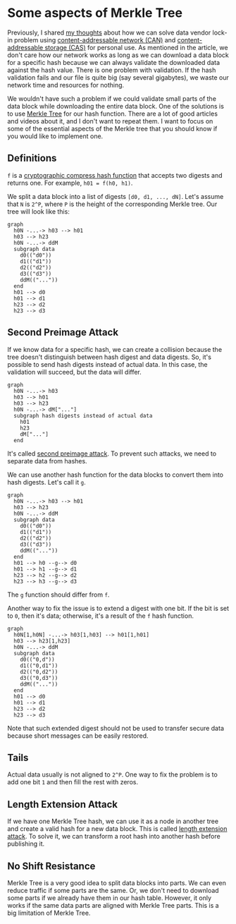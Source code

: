 # Some aspects of Merkle Tree

Previously, I shared [my thoughts](https://https://github.com/sergey-shandar/public/blob/main/articles/data-vendor-lock-in.md) about how we can solve data vendor lock-in problem using [content-addressable network (CAN)](https://en.wikipedia.org/wiki/Content-addressable_network) and [content-addressable storage (CAS)](https://en.wikipedia.org/wiki/Content-addressable_storage) for personal use. As mentioned in the article, we don't care how our network works as long as we can download a data block for a specific hash because we can always validate the downloaded data against the hash value. There is one problem with validation. If the hash validation fails and our file is quite big (say several gigabytes),  we waste our network time and resources for nothing.

We wouldn't have such a problem if we could validate small parts of the data block while downloading the entire data block. One of the solutions is to use [Merkle Tree](https://en.wikipedia.org/wiki/Merkle_tree) for our hash function. There are a lot of good articles and videos about it, and I don't want to repeat them. I want to focus on some of the essential aspects of the Merkle tree that you should know if you would like to implement one.

## Definitions

`f` is a [cryptographic compress hash function](https://en.wikipedia.org/wiki/One-way_compression_function) that accepts two digests and returns one. For example, `h01 = f(h0, h1)`.

We split a data block into a list of digests `[d0, d1, ..., dN]`. Let's assume that `N` is `2^P`, where `P` is the height of the corresponding Merkle tree. Our tree will look like this:

```mermaid
graph
  h0N -...-> h03 --> h01
  h03 --> h23
  h0N -...-> ddM
  subgraph data
    d0(("d0"))
    d1(("d1"))
    d2(("d2"))
    d3(("d3"))
    ddM(("..."))
  end
  h01 --> d0
  h01 --> d1
  h23 --> d2
  h23 --> d3
```

## Second Preimage Attack

If we know data for a specific hash, we can create a collision because the tree doesn't distinguish between hash digest and data digests. So, it's possible to send hash digests instead of actual data. In this case, the validation will succeed, but the data will differ.

```mermaid
graph
  h0N -...-> h03
  h03 --> h01
  h03 --> h23
  h0N -...-> dM["..."]
  subgraph hash digests instead of actual data
    h01
    h23
    dM["..."]
  end
```

It's called [second preimage attack](https://en.wikipedia.org/wiki/Preimage_attack). To prevent such attacks, we need to separate data from hashes.

We can use another hash function for the data blocks to convert them into hash digests. Let's call it `g`.

```mermaid
graph
  h0N -...-> h03 --> h01
  h03 --> h23
  h0N -...-> ddM
  subgraph data
    d0(("d0"))
    d1(("d1"))
    d2(("d2"))
    d3(("d3"))
    ddM(("..."))
  end
  h01 --> h0 --g--> d0
  h01 --> h1 --g--> d1
  h23 --> h2 --g--> d2
  h23 --> h3 --g--> d3
```

The `g` function should differ from `f`.

Another way to fix the issue is to extend a digest with one bit. If the bit is
set to `0`, then it's data; otherwise, it's a result of the `f` hash function.

```mermaid
graph
  h0N[1,h0N] -...-> h03[1,h03] --> h01[1,h01]
  h03 --> h23[1,h23]
  h0N -...-> ddM
  subgraph data
    d0(("0,d"))
    d1(("0,d1"))
    d2(("0,d2"))
    d3(("0,d3"))
    ddM(("..."))
  end
  h01 --> d0
  h01 --> d1
  h23 --> d2
  h23 --> d3
```

Note that such extended digest should not be used to transfer secure data because short messages can be easily restored.

## Tails

Actual data usually is not aligned to `2^P`. One way to fix the problem is to add one bit `1` and then fill the rest with  zeros.

## Length Extension Attack

If we have one Merkle Tree hash, we can use it as a node in another tree and create a valid hash for a new data block. This is called [length extension attack](https://en.wikipedia.org/wiki/Length_extension_attack). 
To solve it, we can transform a root hash into another hash before publishing it.

## No Shift Resistance

Merkle Tree is a very good idea to split data blocks into parts. We can even reduce traffic if some parts are the same. Or, we don't need to download some parts if we already have them in our hash table.  However, it only works if the same data parts are aligned with Merkle Tree parts. This is a big limitation of Merkle Tree.
